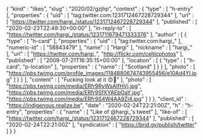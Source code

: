 {
  "kind" : "likes",
  "slug" : "2020/02/gzjhp",
  "context" : {
    "type" : [ "h-entry" ],
    "properties" : {
      "uid" : [ "tag:twitter.com:1231712467228729344" ],
      "url" : [ "https://twitter.com/hargi_/status/1231712467228729344" ],
      "published" : [ "2020-02-23T22:48:30+00:00" ],
      "in-reply-to" : [ "https://twitter.com/hargi_/status/1231711679471333376" ],
      "author" : [ {
        "type" : [ "h-card" ],
        "properties" : {
          "uid" : [ "tag:twitter.com:hargi_" ],
          "numeric-id" : [ "58843479" ],
          "name" : [ "Hargi" ],
          "nickname" : [ "hargi_" ],
          "url" : [ "https://twitter.com/hargi_", "http://flickr.com/celticphotos" ],
          "published" : [ "2009-07-21T16:35:15+00:00" ],
          "location" : [ {
            "type" : [ "h-card", "p-location" ],
            "properties" : {
              "name" : [ "Scotland" ]
            }
          } ],
          "photo" : [ "https://pbs.twimg.com/profile_images/1184880674743955456/e10Ad4Yl.jpg" ]
        }
      } ],
      "content" : [ "Fucking look at it 😍🤤" ],
      "photo" : [ "https://pbs.twimg.com/media/ERfr9RyWsAIfHVj.jpg", "https://pbs.twimg.com/media/ERfr9SfXYAEbOaY.jpg", "https://pbs.twimg.com/media/ERfr9S4W4AA9Zl4.jpg" ]
    }
  },
  "client_id" : "https://indigenous.realize.be",
  "date" : "2020-02-24T22:21:00Z",
  "h" : "h-entry",
  "properties" : {
    "name" : [ "Like of @hargi_'s tweet" ],
    "like-of" : [ "https://twitter.com/hargi_/status/1231712467228729344" ],
    "published" : [ "2020-02-24T22:21:00Z" ],
    "syndication" : [ "https://brid.gy/publish/twitter" ]
  }
}
